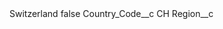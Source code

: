 <?xml version="1.0" encoding="UTF-8"?>
<CustomMetadata xmlns="http://soap.sforce.com/2006/04/metadata" xmlns:xsi="http://www.w3.org/2001/XMLSchema-instance" xmlns:xsd="http://www.w3.org/2001/XMLSchema">
    <label>Switzerland</label>
    <protected>false</protected>
    <values>
        <field>Country_Code__c</field>
        <value xsi:type="xsd:string">CH</value>
    </values>
    <values>
        <field>Region__c</field>
        <value xsi:nil="true"/>
    </values>
</CustomMetadata>
